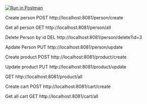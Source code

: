 [![Run in Postman](https://run.pstmn.io/button.svg)](https://app.getpostman.com/run-collection/20396601-f04b0c88-548e-41eb-85c7-807d0002c099?action=collection%2Ffork&collection-url=entityId%3D20396601-f04b0c88-548e-41eb-85c7-807d0002c099%26entityType%3Dcollection%26workspaceId%3D5621f40f-6e81-4e60-aeea-a2791de9316c)

Create person
POST
http://localhost:8081/person/create

Get all person
GET
http://localhost:8081/person/all

Delete Person by id
DEL
http://localhost:8081/person/delete?id=3

Apdate Person
PUT
http://localhost:8081/person/update

Create product
POST
http://localhost:8081/product/create

Update product
PUT
http://localhost:8081/product/update

GET
http://localhost:8081/product/all

Create cart
POST
http://localhost:8081/cart/create

Get all cart
GET
http://localhost:8081/cart/all

